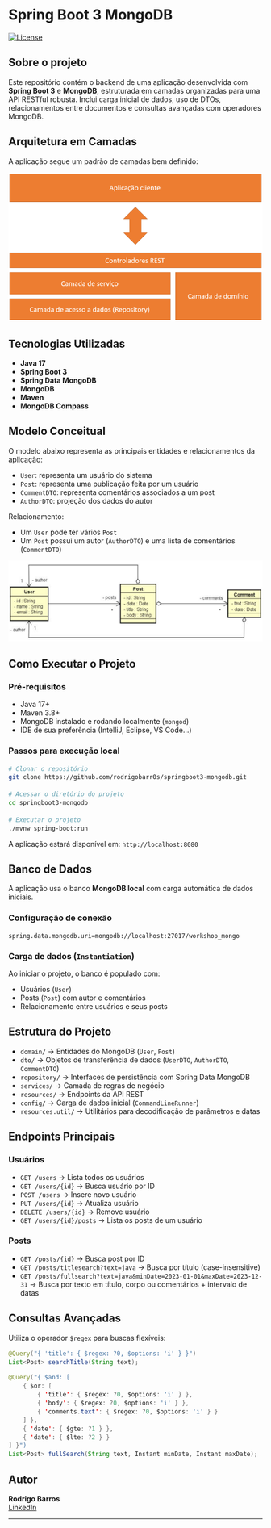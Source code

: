# Spring Boot 3 MongoDB  
[![License](https://img.shields.io/npm/l/react)](https://github.com/rodrigobarr0s/workshop-spring-boot-mongodb/blob/main/LICENSE)

## Sobre o projeto

Este repositório contém o backend de uma aplicação desenvolvida com **Spring Boot 3** e **MongoDB**, estruturada em camadas organizadas para uma API RESTful robusta. Inclui carga inicial de dados, uso de DTOs, relacionamentos entre documentos e consultas avançadas com operadores MongoDB.

## Arquitetura em Camadas

A aplicação segue um padrão de camadas bem definido:

![Arquitetura em Camadas](https://raw.githubusercontent.com/rodrigobarr0s/workshop-spring-boot-mongodb/refs/heads/main/src/main/resources/static/img/imagem-camadas.png)


## Tecnologias Utilizadas

- **Java 17**
- **Spring Boot 3**
- **Spring Data MongoDB**
- **MongoDB**
- **Maven**
- **MongoDB Compass**

## Modelo Conceitual

O modelo abaixo representa as principais entidades e relacionamentos da aplicação:

- `User`: representa um usuário do sistema
- `Post`: representa uma publicação feita por um usuário
- `CommentDTO`: representa comentários associados a um post
- `AuthorDTO`: projeção dos dados do autor

Relacionamento:  
- Um `User` pode ter vários `Post`  
- Um `Post` possui um autor (`AuthorDTO`) e uma lista de comentários (`CommentDTO`)

![Modelo de Entidades](https://raw.githubusercontent.com/rodrigobarr0s/workshop-spring-boot-mongodb/refs/heads/main/src/main/resources/static/img/imagem-entidades.png)

## Como Executar o Projeto

### Pré-requisitos

- Java 17+
- Maven 3.8+
- MongoDB instalado e rodando localmente (`mongod`)
- IDE de sua preferência (IntelliJ, Eclipse, VS Code...)

### Passos para execução local

```bash
# Clonar o repositório
git clone https://github.com/rodrigobarr0s/springboot3-mongodb.git

# Acessar o diretório do projeto
cd springboot3-mongodb

# Executar o projeto
./mvnw spring-boot:run
```

A aplicação estará disponível em: `http://localhost:8080`

## Banco de Dados

A aplicação usa o banco **MongoDB local** com carga automática de dados iniciais.

### Configuração de conexão

```properties
spring.data.mongodb.uri=mongodb://localhost:27017/workshop_mongo
```

### Carga de dados (`Instantiation`)

Ao iniciar o projeto, o banco é populado com:

- Usuários (`User`)
- Posts (`Post`) com autor e comentários
- Relacionamento entre usuários e seus posts

## Estrutura do Projeto

- `domain/` → Entidades do MongoDB (`User`, `Post`)
- `dto/` → Objetos de transferência de dados (`UserDTO`, `AuthorDTO`, `CommentDTO`)
- `repository/` → Interfaces de persistência com Spring Data MongoDB
- `services/` → Camada de regras de negócio
- `resources/` → Endpoints da API REST
- `config/` → Carga de dados inicial (`CommandLineRunner`)
- `resources.util/` → Utilitários para decodificação de parâmetros e datas

## Endpoints Principais

### Usuários

- `GET /users` → Lista todos os usuários
- `GET /users/{id}` → Busca usuário por ID
- `POST /users` → Insere novo usuário
- `PUT /users/{id}` → Atualiza usuário
- `DELETE /users/{id}` → Remove usuário
- `GET /users/{id}/posts` → Lista os posts de um usuário

### Posts

- `GET /posts/{id}` → Busca post por ID
- `GET /posts/titlesearch?text=java` → Busca por título (case-insensitive)
- `GET /posts/fullsearch?text=java&minDate=2023-01-01&maxDate=2023-12-31` → Busca por texto em título, corpo ou comentários + intervalo de datas

## Consultas Avançadas

Utiliza o operador `$regex` para buscas flexíveis:

```java
@Query("{ 'title': { $regex: ?0, $options: 'i' } }")
List<Post> searchTitle(String text);
```

```java
@Query("{ $and: [ 
    { $or: [ 
        { 'title': { $regex: ?0, $options: 'i' } }, 
        { 'body': { $regex: ?0, $options: 'i' } }, 
        { 'comments.text': { $regex: ?0, $options: 'i' } } 
    ] }, 
    { 'date': { $gte: ?1 } }, 
    { 'date': { $lte: ?2 } } 
] }")
List<Post> fullSearch(String text, Instant minDate, Instant maxDate);
```

## Autor

**Rodrigo Barros**  
[LinkedIn](https://www.linkedin.com/in/rodrigobarr0s)

---